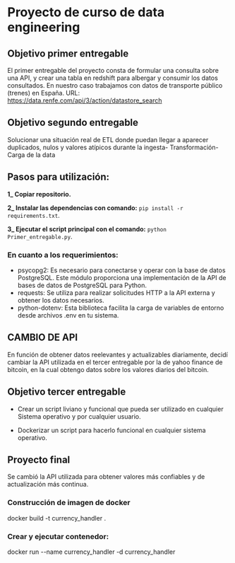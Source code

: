 # Proyecto de curso de data engineering

## Objetivo primer entregable

El primer entregable del proyecto consta de formular una consulta sobre una API, y crear una tabla en redshift para albergar y consumir los datos consultados. 
En nuestro caso trabajamos con datos de transporte público (trenes) en España. URL: 	https://data.renfe.com/api/3/action/datastore_search

## Objetivo segundo entregable
Solucionar una situación real de ETL donde puedan llegar a aparecer duplicados, nulos y valores atípicos durante la ingesta- Transformación- Carga de la data

## Pasos para utilización:

**1_ Copiar repositorio.**

**2_ Instalar las dependencias con comando:** `pip install -r requirements.txt`.

**3_ Ejecutar el script principal con el comando:** `python Primer_entregable.py`.

### En cuanto a los requerimientos: 
* psycopg2: Es necesario para conectarse y operar con la base de datos PostgreSQL. Este módulo proporciona una implementación de la API de bases de datos de PostgreSQL para Python.
* requests: Se utiliza para realizar solicitudes HTTP a la API externa y obtener los datos necesarios.
* python-dotenv: Esta biblioteca facilita la carga de variables de entorno desde archivos .env en tu sistema.

## CAMBIO DE API  
En función de obtener datos reelevantes y actualizables diariamente, decidí cambiar la API utilizada en el tercer entregable por la de yahoo finance de bitcoin, en la cual obtengo datos sobre los valores diarios del bitcoin.

## Objetivo tercer entregable
* Crear un script liviano y funcional que pueda ser utilizado en cualquier Sistema operativo y por cualquier usuario. 

* Dockerizar un script para hacerlo funcional en cualquier sistema operativo. 


## Proyecto final
Se cambió la API utilizada para obtener valores más confiables y de actualización más continua.

### Construcción de imagen de docker
docker build -t currency_handler .

### Crear y ejecutar contenedor:
docker run --name currency_handler -d currency_handler


